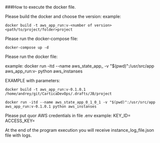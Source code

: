 ###How to execute the docker file.

Please build the docker and choose the version:
example: 
```
docker build -t aws_app_run:v-<number of version> <path/to/project/folder>project
```

Please run the docker-compose file:
```
docker-compose up -d
```

Please run the docker file:

example: docker run -itd --name aws_state_app_<number of version> -v "$(pwd)":/usr/src/app aws_app_run:v-<number of version> python aws_instanses


EXAMPLE with parameters: 
```
docker build -t aws_app_run:v-0.1.0.1 /home/andrey/git/CarticaDevOps/.drafts/JB/project
```
```
docker run -itd --name aws_state_app_0_1_0_1 -v "$(pwd)":/usr/src/app aws_app_run:v-0.1.0.1 python aws_instanses
```


Please put quor AWS credentials in file .env
example: 
KEY_ID=<ID>
ACCESS_KEY=<KEY>




At the end of the program execution you will receive instance_log_file.json file with logs.

